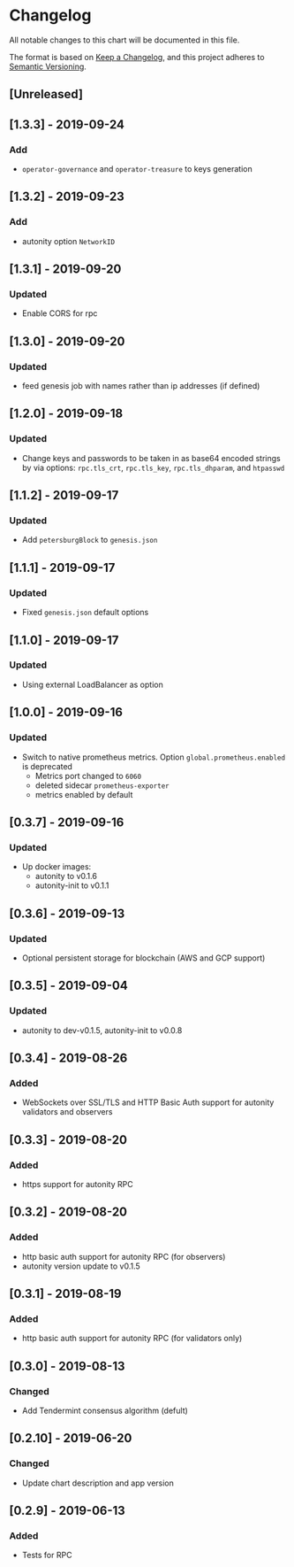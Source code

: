 # Changelog
All notable changes to this chart will be documented in this file.

The format is based on [Keep a Changelog](https://keepachangelog.com/en/1.0.0/),
and this project adheres to [Semantic Versioning](https://semver.org/spec/v2.0.0.html).

## [Unreleased]

## [1.3.3] - 2019-09-24
### Add
- `operator-governance` and `operator-treasure` to keys generation

## [1.3.2] - 2019-09-23
### Add
- autonity option `NetworkID`

## [1.3.1] - 2019-09-20
### Updated
- Enable CORS for rpc

## [1.3.0] - 2019-09-20
### Updated
- feed genesis job with names rather than ip addresses (if defined)


## [1.2.0] - 2019-09-18
### Updated
- Change keys and passwords to be taken in as base64 encoded strings by via options: `rpc.tls_crt`, `rpc.tls_key`, `rpc.tls_dhparam`, and `htpasswd`


## [1.1.2] - 2019-09-17
### Updated
- Add `petersburgBlock` to `genesis.json`

## [1.1.1] - 2019-09-17
### Updated
- Fixed `genesis.json` default options

## [1.1.0] - 2019-09-17
### Updated
- Using external LoadBalancer as option

## [1.0.0] - 2019-09-16
### Updated
- Switch to native prometheus metrics. Option `global.prometheus.enabled` is deprecated
    - Metrics port changed to `6060`
    - deleted sidecar `prometheus-exporter`
    - metrics enabled by default
## [0.3.7] - 2019-09-16
### Updated
- Up docker images:
    - autonity to v0.1.6
    - autonity-init to v0.1.1

## [0.3.6] - 2019-09-13
### Updated
- Optional persistent storage for blockchain (AWS and GCP support)

## [0.3.5] - 2019-09-04
### Updated
- autonity to dev-v0.1.5, autonity-init to v0.0.8

## [0.3.4] - 2019-08-26
### Added
- WebSockets over SSL/TLS and HTTP Basic Auth support for autonity validators and observers

## [0.3.3] - 2019-08-20
### Added
- https support for autonity RPC

## [0.3.2] - 2019-08-20
### Added
- http basic auth support for autonity RPC (for observers)
- autonity version update to v0.1.5 

## [0.3.1] - 2019-08-19
### Added
- http basic auth support for autonity RPC (for validators only)

## [0.3.0] - 2019-08-13
### Changed
- Add Tendermint consensus algorithm (defult)

## [0.2.10] - 2019-06-20
### Changed
- Update chart description and app version

## [0.2.9] - 2019-06-13
### Added
- Tests for RPC
